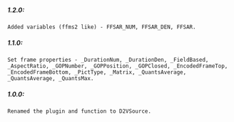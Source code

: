 ##### 1.2.0:
    Added variables (ffms2 like) - FFSAR_NUM, FFSAR_DEN, FFSAR.

##### 1.1.0:
    Set frame properties - _DurationNum, _DurationDen, _FieldBased, _AspectRatio, _GOPNumber, _GOPPosition, _GOPClosed, _EncodedFrameTop, _EncodedFrameBottom, _PictType, _Matrix, _QuantsAverage, _QuantsAverage, _QuantsMax.

##### 1.0.0:
    Renamed the plugin and function to D2VSource.